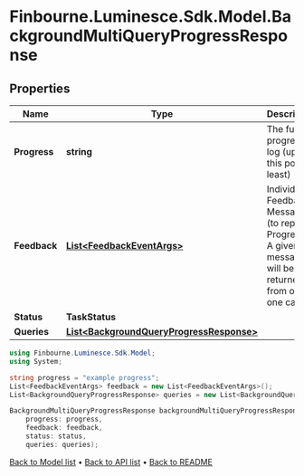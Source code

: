 # Finbourne.Luminesce.Sdk.Model.BackgroundMultiQueryProgressResponse

## Properties

Name | Type | Description | Notes
------------ | ------------- | ------------- | -------------
**Progress** | **string** | The full progress log (up to this point at least) | [optional] 
**Feedback** | [**List&lt;FeedbackEventArgs&gt;**](FeedbackEventArgs.md) | Individual Feedback Messages (to replace Progress).  A given message will be returned from only one call. | [optional] 
**Status** | **TaskStatus** |  | [optional] 
**Queries** | [**List&lt;BackgroundQueryProgressResponse&gt;**](BackgroundQueryProgressResponse.md) |  | [optional] 

```csharp
using Finbourne.Luminesce.Sdk.Model;
using System;

string progress = "example progress";
List<FeedbackEventArgs> feedback = new List<FeedbackEventArgs>();
List<BackgroundQueryProgressResponse> queries = new List<BackgroundQueryProgressResponse>();

BackgroundMultiQueryProgressResponse backgroundMultiQueryProgressResponseInstance = new BackgroundMultiQueryProgressResponse(
    progress: progress,
    feedback: feedback,
    status: status,
    queries: queries);
```

[Back to Model list](../README.md#documentation-for-models) &#8226; [Back to API list](../README.md#documentation-for-api-endpoints) &#8226; [Back to README](../README.md)
